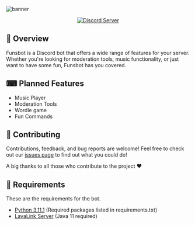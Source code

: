 ![banner](https://i.postimg.cc/VkYcw2Lt/Funsbot.png)

<p align="center">
    <a href="https://discord.gg/37Z3gS3jj5"><img src="https://discordapp.com/api/guilds/1007631720155205632/widget.png?style=banner3" alt="Discord Server"></a>
</p>

## 📖 Overview

Funsbot is a Discord bot that offers a wide range of features for your server. Whether you're looking for moderation tools, music functionality, or just want to have some fun, Funsbot has you covered.

## ⌨ Planned Features

- Music Player
- Moderation Tools
- Wordle game
- Fun Commands

## 🤝 Contributing

Contributions, feedback, and bug reports are welcome! Feel free to check out our [issues page](https://github.com/Funshayoo/Funsbot/issues) to find out what you could do!

A big thanks to all those who contribute to the project ❤

## 📜 Requirements

These are the requirements for the bot.

- [Python 3.11.1](https://www.python.org/downloads) (Required packages listed in requirements.txt)
- [LavaLink Server](https://github.com/freyacodes/lavalink) (Java 11 required)
